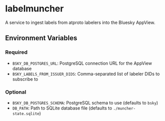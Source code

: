 # labelmuncher

A service to ingest labels from atproto labelers into the Bluesky AppView.

## Environment Variables

### Required

- `BSKY_DB_POSTGRES_URL`: PostgreSQL connection URL for the AppView database
- `BSKY_LABELS_FROM_ISSUER_DIDS`: Comma-separated list of labeler DIDs to subscribe to

### Optional

- `BSKY_DB_POSTGRES_SCHEMA`: PostgreSQL schema to use (defaults to `bsky`)
- `DB_PATH`: Path to SQLite database file (defaults to `./muncher-state.sqlite`)
